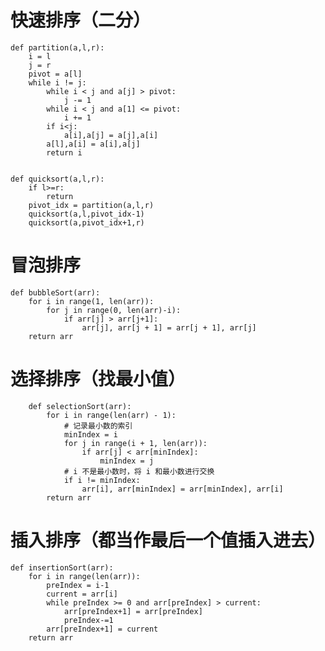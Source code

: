 # 快速排序（二分）
    
    def partition(a,l,r):
        i = l
        j = r
        pivot = a[l]
        while i != j:
            while i < j and a[j] > pivot:
                j -= 1
            while i < j and a[1] <= pivot:
                i += 1
            if i<j:
                a[i],a[j] = a[j],a[i]
            a[l],a[i] = a[i],a[j]
            return i


    def quicksort(a,l,r):
        if l>=r:
            return
        pivot_idx = partition(a,l,r)
        quicksort(a,l,pivot_idx-1)
        quicksort(a,pivot_idx+1,r)

        
# 冒泡排序

    def bubbleSort(arr):
        for i in range(1, len(arr)):
            for j in range(0, len(arr)-i):
                if arr[j] > arr[j+1]:
                    arr[j], arr[j + 1] = arr[j + 1], arr[j]
        return arr


# 选择排序（找最小值）

        def selectionSort(arr):
            for i in range(len(arr) - 1):
                # 记录最小数的索引
                minIndex = i
                for j in range(i + 1, len(arr)):
                    if arr[j] < arr[minIndex]:
                        minIndex = j
                # i 不是最小数时，将 i 和最小数进行交换
                if i != minIndex:
                    arr[i], arr[minIndex] = arr[minIndex], arr[i]
            return arr
            

# 插入排序（都当作最后一个值插入进去）

    def insertionSort(arr):
        for i in range(len(arr)):
            preIndex = i-1
            current = arr[i]
            while preIndex >= 0 and arr[preIndex] > current:
                arr[preIndex+1] = arr[preIndex]
                preIndex-=1
            arr[preIndex+1] = current
        return arr
